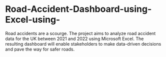 # Road-Accident-Dashboard-using-Excel-using-
Road accidents are a scourge. The project aims to analyze road accident data for the UK between 2021 and 2022 using Microsoft Excel. The resulting dashboard will enable stakeholders to make data-driven decisions and pave the way for safer roads.
